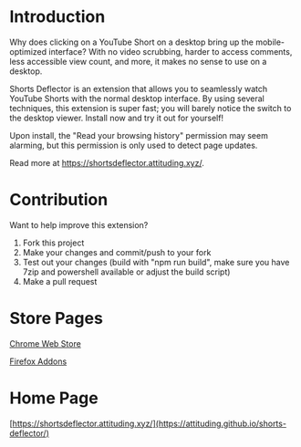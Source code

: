 # Introduction
Why does clicking on a YouTube Short on a desktop bring up the mobile-optimized interface? With no video scrubbing, harder to access comments, less accessible view count, and more, it makes no sense to use on a desktop.

Shorts Deflector is an extension that allows you to seamlessly watch YouTube Shorts with the normal desktop interface. By using several techniques, this extension is super fast; you will barely notice the switch to the desktop viewer. Install now and try it out for yourself!

Upon install, the "Read your browsing history" permission may seem alarming, but this permission is only used to detect page updates. 

Read more at https://shortsdeflector.attituding.xyz/.

# Contribution
Want to help improve this extension?

1) Fork this project
2) Make your changes and commit/push to your fork
3) Test out your changes (build with "npm run build", make sure you have 7zip and powershell available or adjust the build script)
4) Make a pull request

# Store Pages
[Chrome Web Store](https://chrome.google.com/webstore/detail/shorts-deflector/gilmponliddppjjcfjmanmmfgiilikhg "Chrome Web Store")

[Firefox Addons](https://addons.mozilla.org/firefox/addon/shorts-deflector/ "Firefox Addons")

# Home Page
[https://shortsdeflector.attituding.xyz/](https://attituding.github.io/shorts-deflector/)